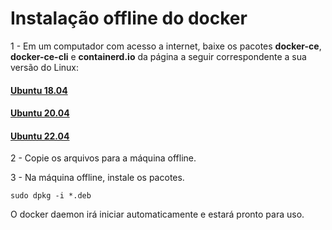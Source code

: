 # Instalação offline do docker

1 - Em um computador com acesso a internet, baixe os pacotes **docker-ce**, **docker-ce-cli** e **containerd.io** da página a seguir correspondente a sua versão do Linux:

#### [Ubuntu 18.04](https://download.docker.com/linux/ubuntu/dists/bionic/pool/stable/amd64/)
#### [Ubuntu 20.04](https://download.docker.com/linux/ubuntu/dists/focal/pool/stable/amd64/)
#### [Ubuntu 22.04](https://download.docker.com/linux/ubuntu/dists/jammy/pool/stable/amd64/)

2 - Copie os arquivos para a máquina offline.

3 - Na máquina offline, instale os pacotes.
```
sudo dpkg -i *.deb
```
O docker daemon irá iniciar automaticamente e estará pronto para uso.

